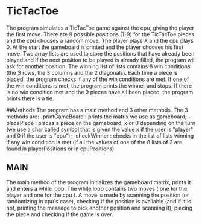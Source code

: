 # TicTacToe
The program simulates a TicTacToe game against the cpu, giving the player the first move.
There are 9 possible positions (1-9) for the TicTacToe pieces and the cpu chooses a random move.
The player plays X and the cpu plays 0.
At the start the gameboard is printed and the player chooses his first move.
Two array lists are used to store the positions that have already been played and if the next position to be played is already filled, the program will ask for another position.
The winning list of lists contains 8 win conditions (the 3 rows, the 3 columns and the 2 diagonals). Each time a piece is placed, the program checks if any of the win conditions are met. If one of the win conditions is met, the program prints the winner and stops.
If there is no win condition met and the 9 pieces have all been placed, the program prints there is a tie.

##Methods
The program has a main method and 3 other methods. The 3 methods are: -printGameBoard : prints the matrix we use as gameboard;
                                                                      -placePiece : places a piece on the gameboard, x or 0 depending on the turn (we use a char called symbol that                                                                                     is given the value x if the user is "player" and 0 if the user is "cpu");
                                                                      -checkWinner : checks in the list of lists winning if any win condition is met (if all the values of one of                                                                                        the 8 lists of 3 are found in playerPositions or in cpuPositions)
## MAIN
The main method of the program initializes the gameboard matrix, prints it and enters a while loop. The while loop contains two moves ( one for the player and one for the cpu ).
A move is made by scanning the position (or randomizing in cpu's case), checking if the position is available (and if it is not, printing the message to pick another position and scanning it), placing the piece and checking if the game is over.

